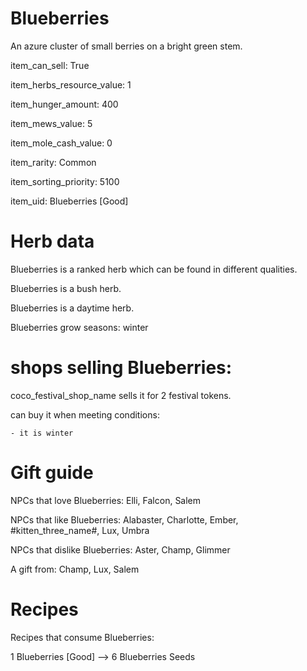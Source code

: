 # Blueberries

An azure cluster of small berries on a bright green stem.

item_can_sell: True

item_herbs_resource_value: 1

item_hunger_amount: 400

item_mews_value: 5

item_mole_cash_value: 0

item_rarity: Common

item_sorting_priority: 5100

item_uid: Blueberries [Good]

# Herb data

Blueberries is a ranked herb which can be found in different qualities.

Blueberries is a bush herb.

Blueberries is a daytime herb.

Blueberries grow seasons: winter

# shops selling Blueberries:

coco_festival_shop_name sells it for 2 festival tokens.

  can buy it when meeting conditions: 

    - it is winter

# Gift guide

NPCs that love Blueberries: Elli, Falcon, Salem

NPCs that like Blueberries: Alabaster, Charlotte, Ember, #kitten_three_name#, Lux, Umbra

NPCs that dislike Blueberries: Aster, Champ, Glimmer

A gift from: Champ, Lux, Salem

# Recipes

Recipes that consume Blueberries:

1 Blueberries [Good] --> 6 Blueberries Seeds